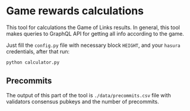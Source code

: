# Game rewards calculations

This tool for calculations the Game of Links results. 
In general, this tool makes queries to GraphQL API for getting all info according to the game. 

Just fill the `config.py` file with necessary block `HEIGHT`, and your `hasura` credentials, after that run:

```bash
python calculator.py
```

## Precommits 

The output of this part of the tool is `./data/precommits.csv` file with validators consensus pubkeys and the number of precommits. 